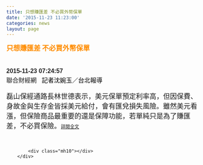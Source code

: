 ```yaml
---
title: 只想賺匯差 不必買外幣保單
date: '2015-11-23 11:23:00'
categories: news
layout: page
---
```


<div class="text">
			<div>
	<div>
		<div>
			<strong><span style="font-size: 18px;"><span style="color: rgb(255, 140, 0);">只想賺匯差 不必買外幣保單</span></span></strong></div>
		<h1 style="border: 0px none; margin: 0px; outline: none 0px; padding: 0px; font-stretch: normal; font-size: 30px; line-height: 1.3; font-family: 微软雅黑, 黑体, 'helvetica neue', 'lucida grande', Arial, PMingLiU, 'Trebuchet MS', Helvetica, Verdana, sans-serif; color: rgb(49, 49, 51); width: 630px;">
			&nbsp;</h1>
		<h1 style="border: 0px none; margin: 0px; outline: none 0px; padding: 0px; font-stretch: normal; font-size: 30px; line-height: 1.3; font-family: 微软雅黑, 黑体, 'helvetica neue', 'lucida grande', Arial, PMingLiU, 'Trebuchet MS', Helvetica, Verdana, sans-serif; color: rgb(49, 49, 51); width: 630px;">
			<span style="color: rgb(34, 34, 34); font-family: Arial, Helvetica, sans-serif; font-size: 16px;">2015-11-23&nbsp;</span><span style="color: rgb(34, 34, 34); font-family: Arial, Helvetica, sans-serif; font-size: 16px;">07:24:57</span></h1>
		<div>
			<span style="font-size: 16px;">聯合財經網 &nbsp;&nbsp;</span><span style="font-size: 16px;"><span style="color: rgb(0, 0, 0);"><span style="font-family: 'Microsoft Jhenghei', Verdana, Arial, PMingLiU, sans-serif; line-height: 20px;">記者沈婉玉／台北報導</span>&nbsp;&nbsp;</span></span></div>
		<div>
			&nbsp;</div>
		<div>
			<span style="font-size: 18px;">磊山保經通路長林世德表示，美元保單預定利率高，但因保費、身故金與生存金皆採美元給付，會有匯兌損失風險。雖然美元看漲，但保險商品最重要的還是保障功能，若單純只是為了賺匯差，不必買保險。</span><a href="http://fund.udn.com/fund/story/7488/1331159-%E5%8F%AA%E6%83%B3%E8%B3%BA%E5%8C%AF%E5%B7%AE-%E4%B8%8D%E5%BF%85%E8%B2%B7%E5%A4%96%E5%B9%A3%E4%BF%9D%E5%96%AE" style="font-size: 9pt;">詳閱全文</a></div>
	</div>
	<div>
		&nbsp;</div>
</div>
<div>
	&nbsp;</div>

			<div class="mh10"></div>
		</div>